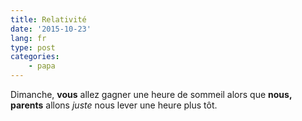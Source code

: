 ```yaml
---
title: Relativité
date: '2015-10-23'
lang: fr
type: post
categories:
    - papa
---
```


Dimanche, **vous** allez gagner une heure de sommeil alors que **nous, parents** allons _juste_ nous lever une heure plus tôt.
